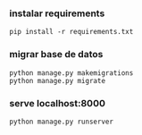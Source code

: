 ### instalar requirements
```
pip install -r requirements.txt
```
### migrar base de datos
```
python manage.py makemigrations
python manage.py migrate
```
### serve localhost:8000
```
python manage.py runserver
```
